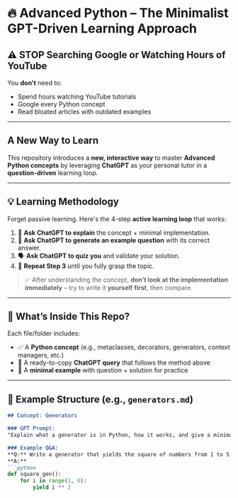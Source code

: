# 🔥 Advanced Python – The Minimalist GPT-Driven Learning Approach

## ⚠️ STOP Searching Google or Watching Hours of YouTube

You **don’t** need to:
- Spend hours watching YouTube tutorials  
- Google every Python concept  
- Read bloated articles with outdated examples

---

## A New Way to Learn

This repository introduces a **new, interactive way** to master **Advanced Python concepts** by leveraging **ChatGPT** as your personal tutor in a **question-driven** learning loop.

---

## 💡 Learning Methodology

Forget passive learning. Here's the 4-step **active learning loop** that works:

1. 🧠 **Ask ChatGPT to explain** the concept + minimal implementation.
2. 🧪 **Ask ChatGPT to generate an example question** with its correct answer.
3. 🗣️ **Ask ChatGPT to quiz you** and validate your solution.
4. 🔁 **Repeat Step 3** until you fully grasp the topic.

> ✅ After understanding the concept, **don’t look at the implementation immediately** – try to write it **yourself first**, then compare.

---

## 📂 What’s Inside This Repo?

Each file/folder includes:

- ✅ A **Python concept** (e.g., metaclasses, decorators, generators, context managers, etc.)
- 🤖 A ready-to-copy **ChatGPT query** that follows the method above
- 🧩 A **minimal example** with question + solution for practice

---

## 📘 Example Structure (e.g., `generators.md`)

```markdown
## Concept: Generators

### GPT Prompt:
"Explain what a generator is in Python, how it works, and give a minimal example."

### Example Q&A:
**Q:** Write a generator that yields the square of numbers from 1 to 5.  
**A:**
```python
def square_gen():
    for i in range(1, 6):
        yield i ** 2

